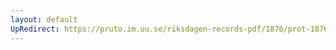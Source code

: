 ```yaml
---
layout: default
UpRedirect: https://pruto.im.uu.se/riksdagen-records-pdf/1876/prot-1876--fk--009/prot-1876--fk--009_008.pdf
---
```

